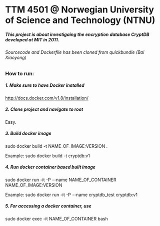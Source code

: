 # TTM 4501 @ Norwegian University of Science and Technology (NTNU)

##### This project is about investigaing the encryption database CryptDB developed at MIT in 2011.

###### Sourcecode and Dockerfile has been cloned from quickbundle (Bai Xiaoyong)

### How to run:

##### 1. Make sure to have Docker installed

http://docs.docker.com/v1.8/installation/

##### 2. Clone project and navigate to root

Easy.

##### 3. Build docker image

sudo docker build -t NAME_OF_IMAGE:VERSION .

Example: sudo docker build -t cryptdb:v1

##### 4. Run docker container based built image

sudo docker run -it -P --name NAME_OF_CONTAINER NAME_OF_IMAGE:VERSION

Example: sudo docker run -it -P --name cryptdb_test cryptdb:v1

##### 5. For accessing a docker container, use

sudo docker exec -it NAME_OF_CONTAINER bash
